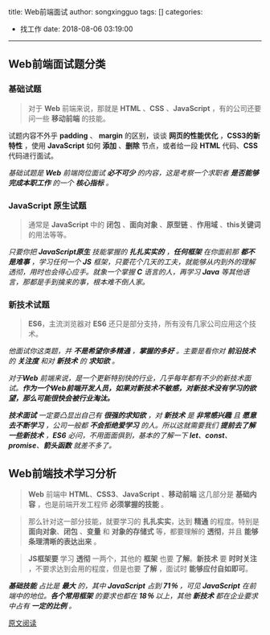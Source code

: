 title: Web前端面试
author: songxingguo
tags: []
categories:
  - 找工作
date: 2018-08-06 03:19:00
---
## Web前端面试题分类

### 基础试题

> 对于 **Web** 前端来说，那就是 **HTML** 、**CSS** 、**JavaScript** ，有的公司还要问一些 **移动前端** 的技能。

试题内容不外乎 **padding** 、 **margin** 的区别，谈谈 **网页的性能优化** ，**CSS3的新特性** ，使用 **JavaScript** 如何 **添加** 、**删除** 节点，或者给一段 **HTML** 代码、**CSS**  代码进行面试。

*基础试题是 **Web** 前端岗位面试 **必不可少** 的内容，这是考察一个求职者 **是否能够完成本职工作** 的一个 **核心指标** 。*

<!-- more -->

### JavaScript 原生试题

> 通常是 **JavaScript** 中的 **闭包** 、**面向对象** 、**原型链** 、**作用域** 、**this关键词** 的用法等等。

*只要你把 **JavaScript原生** 技能掌握的 **扎扎实实的** ，**任何框架** 在你面前那 **都不是难事** ，学习任何一个 **JS** 框架，只要花个几天的工夫，就能够从内到外的理解透彻，用时也会得心应手。就象一个掌握 **C** 语言的人，再学习 **Java** 等其他语言，那都是手到擒来的事，根本难不倒人家。*

### 新技术试题

> **ES6**，主流浏览器对 **ES6** 还只是部分支持，所有没有几家公司应用这个技术。

*他面试你这类题，并 **不是希望你多精通** ，**掌握的多好** 。主要是看你对 **前沿技术** 的 **关注度** 和对 **新技术** 的 **求知欲** 。*

*对于**Web** 前端来说，是一个更新特别快的行业，几乎每年都有不少的新技术面试。**作为一个Web前端开发人员，如果对新技术不敏感，对新技术没有学习的欲望，那么可能很快会被行业淘汰。***

_**技术面试** 一定要凸显出自己有 **很强的求知欲** ，对 **新技术** 是 **非常感兴趣** 且 **愿意去不断学习** ，公司一般都 **不会拒绝爱学习** 的人。所以这就需要我们 **提前去了解一些新技术** ，**ES6** 必问，不用面面俱到，基本的了解一下 **let**、**const**、**promise**、**箭头函数** 就差不多了。_

## Web前端技术学习分析

> **Web** 前端中 **HTML**、**CSS3**、**JavaScript** 、**移动前端** 这几部分是  **基础内容** ，也是前端开发工程师 **必须掌握的技能** 。

> 那么针对这一部分技能，就要学习的 **扎扎实实**，达到 **精通** 的程度。特别是  **面向对象**、**闭包** 、**变量** 和 **对象的存储式** 等，都要理解的 **透彻**，并且 **能够条理清晰的表达出来** 。

> **JS框架要** 学习 **透彻** 一两个，其他的 **框架** 也要 **了解**。**新技术** 要 **时时关注** ，不要求达到会用的程度，但是也要 **了解** ，面试时 **能够应付自如即可**。

_**基础技能** 占比是 **最大** 的，其中 **JavaScript** 占到 **71％** ，可见 **JavaScript** 在前端中的地位。**各个常用框架** 的要求也都在 **18％** 以上，其他 **新技术** 都在企业要求中占有 **一定的比例** 。_


[原文阅读](https://baijiahao.baidu.com/s?id=1595533078101206155&wfr=spider&for=pc)
